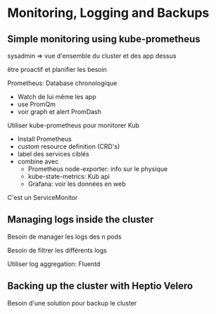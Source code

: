 # Monitoring, Logging and Backups

## Simple monitoring using kube-prometheus

sysadmin => vue d'ensemble du cluster et des app dessus

être proactif et planifier les besoin

Prometheus: Database chronologique

- Watch de lui même les app
- use PromQm
- voir graph et alert PromDash

Utiliser kube-prometheus pour monitorer Kub

- Install Prometheus
- custom resource definition (CRD's)
- label des services ciblés
- combine avec
  - Prometheus node-exporter: info sur le physique
  - kube-state-metrics: Kub api
  - Grafana: voir les données en web

C'est un ServiceMonitor

## Managing logs inside the cluster

Besoin de manager les logs des n pods

Besoin de filtrer les différents logs

Utiliser log aggregation: Fluentd



## Backing up the cluster with Heptio Velero

Besoin d'une solution pour backup le cluster